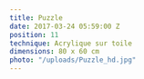 ```yaml
---
title: Puzzle
date: 2017-03-24 05:59:00 Z
position: 11
technique: Acrylique sur toile
dimensions: 80 x 60 cm
photo: "/uploads/Puzzle_hd.jpg"
---
```


